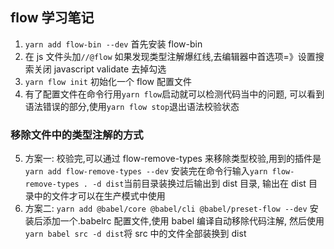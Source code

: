 ## flow 学习笔记

1. `yarn add flow-bin --dev` 首先安装 flow-bin
2. 在 js 文件头加`//@flow` 如果发现类型注解爆红线,去编辑器中首选项=》设置搜索关闭 javascript validate 去掉勾选
3. `yarn flow init` 初始化一个 flow 配置文件
4. 有了配置文件在命令行用`yarn flow`启动就可以检测代码当中的问题, 可以看到语法错误的部分,使用`yarn flow stop`退出语法校验状态

### 移除文件中的类型注解的方式

5. 方案一: 校验完,可以通过 flow-remove-types 来移除类型校验,用到的插件是`yarn add flow-remove-types --dev` 安装完在命令行输入`yarn flow-remove-types . -d dist`当前目录装换过后输出到 dist 目录, 输出在 dist 目录中的文件才可以在生产模式中使用
6. 方案二: `yarn add @babel/core @babel/cli @babel/preset-flow --dev` 安装后添加一个.babelrc 配置文件,使用 babel 编译自动移除代码注解, 然后使用`yarn babel src -d dist`将 src 中的文件全部装换到 dist
